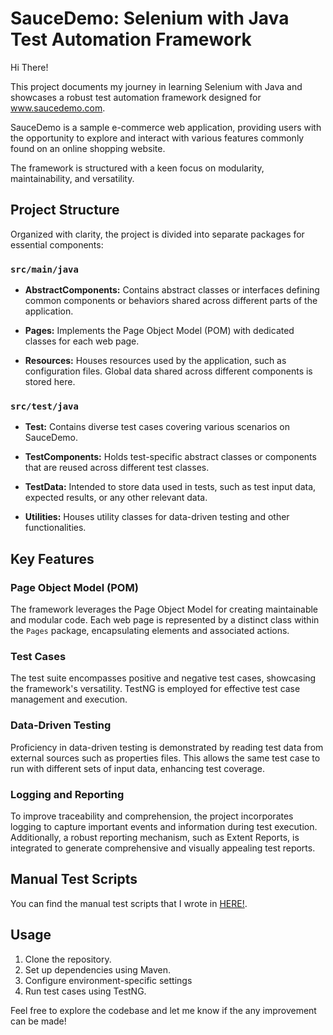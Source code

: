 # SauceDemo: Selenium with Java Test Automation Framework

Hi There! 

This project documents my journey in learning Selenium with Java and showcases a robust test automation framework designed for www.saucedemo.com.

SauceDemo is a sample e-commerce web application, providing users with the opportunity to explore and interact with various features commonly found on an online shopping website.

The framework is structured with a keen focus on modularity, maintainability, and versatility.

## Project Structure

Organized with clarity, the project is divided into separate packages for essential components:

### `src/main/java`

- **AbstractComponents:** Contains abstract classes or interfaces defining common components or behaviors shared across different parts of the application.

- **Pages:** Implements the Page Object Model (POM) with dedicated classes for each web page.

- **Resources:** Houses resources used by the application, such as configuration files. Global data shared across different components is stored here.

### `src/test/java`

- **Test:** Contains diverse test cases covering various scenarios on SauceDemo.

- **TestComponents:** Holds test-specific abstract classes or components that are reused across different test classes.

- **TestData:** Intended to store data used in tests, such as test input data, expected results, or any other relevant data.

- **Utilities:** Houses utility classes for data-driven testing and other functionalities.

## Key Features

### Page Object Model (POM)

The framework leverages the Page Object Model for creating maintainable and modular code. Each web page is represented by a distinct class within the `Pages` package, encapsulating elements and associated actions.

### Test Cases

The test suite encompasses positive and negative test cases, showcasing the framework's versatility. TestNG is employed for effective test case management and execution.

### Data-Driven Testing

Proficiency in data-driven testing is demonstrated by reading test data from external sources such as properties files. This allows the same test case to run with different sets of input data, enhancing test coverage.

### Logging and Reporting

To improve traceability and comprehension, the project incorporates logging to capture important events and information during test execution. Additionally, a robust reporting mechanism, such as Extent Reports, is integrated to generate comprehensive and visually appealing test reports.

## Manual Test Scripts

You can find the manual test scripts that I wrote in [HERE!](https://docs.google.com/spreadsheets/d/10LuKWl6Zu-VmP7f06Y-976lba1XM7Zjb7WT17w1uurE/edit?usp=sharing).

## Usage

1. Clone the repository.
2. Set up dependencies using Maven.
3. Configure environment-specific settings
4. Run test cases using TestNG.

Feel free to explore the codebase and let me know if the any improvement can be made!


